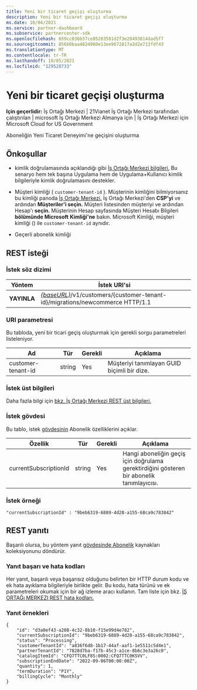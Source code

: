 ```yaml
---
title: Yeni bir ticaret geçişi oluşturma
description: Yeni bir ticaret geçişi oluşturma
ms.date: 10/04/2021
ms.service: partner-dashboard
ms.subservice: partnercenter-sdk
ms.openlocfilehash: 659cc036b37ce85283581d2f3e28493814dad5f7
ms.sourcegitcommit: 856b0baa4824960e13ee9672817a2d2e713fdf43
ms.translationtype: MT
ms.contentlocale: tr-TR
ms.lasthandoff: 10/05/2021
ms.locfileid: "129528733"
---
```

#  <a name="create-a-new-commerce-migration"></a>Yeni bir ticaret geçişi oluşturma

**Için geçerlidir:** İş Ortağı Merkezi | 21Vianet İş Ortağı Merkezi tarafından çalıştırılan | microsoft İş Ortağı Merkezi Almanya için | İş Ortağı Merkezi için Microsoft Cloud for US Government

Aboneliğin Yeni Ticaret Deneyimi'ne geçişini oluşturma

## <a name="prerequisites"></a>Önkoşullar

- kimlik doğrulamasında açıklandığı gibi [İş Ortağı Merkezi bilgileri.](partner-center-authentication.md) Bu senaryo hem tek başına Uygulama hem de Uygulama+Kullanıcı kimlik bilgileriyle kimlik doğrulamasını destekler.

- Müşteri kimliği ( `customer-tenant-id` ). Müşterinin kimliğini bilmiyorsanız bu kimliği panoda [İş Ortağı Merkezi.](https://partner.microsoft.com/dashboard) İş Ortağı Merkezi'den **CSP'yi** ve ardından **Müşteriler'i seçin.** Müşteri listesinden müşteriyi ve ardından Hesap'ı **seçin.** Müşterinin Hesap sayfasında Müşteri Hesabı Bilgileri **bölümünde Microsoft** **Kimliği'ne** bakın. Microsoft Kimliği, müşteri kimliği () ile `customer-tenant-id` aynıdır.

- Geçerli abonelik kimliği

## <a name="rest-request"></a>REST isteği

### <a name="request-syntax"></a>İstek söz dizimi

| Yöntem  | İstek URI'si                                                                                                            |
|---------|------------------------------------------------------------------------------------------------------------------------|
|**YAYINLA** | [*{baseURL}*](partner-center-rest-urls.md)/v1/customers/{customer-tenant-id}/migrations/newcommerce HTTP/1.1           |

### <a name="uri-parameter"></a>URI parametresi

Bu tabloda, yeni bir ticari geçiş oluşturmak için gerekli sorgu parametreleri listeleniyor.

| Ad               | Tür   | Gerekli | Açıklama                                           |
|--------------------|--------|----------|-------------------------------------------------------|
| customer-tenant-id | string | Yes      | Müşteriyi tanımlayan GUID biçimli bir dize. |

### <a name="request-headers"></a>İstek üst bilgileri

Daha fazla bilgi için [bkz. İş Ortağı Merkezi REST üst bilgileri.](headers.md)

### <a name="request-body"></a>İstek gövdesi

Bu tablo, istek [gövdesinin](subscription-resources.md) Abonelik özelliklerini açıklar.

| Özellik              | Tür             | Gerekli        | Açıklama |
|-----------------------|------------------|-----------------|-----------------------------------------------------------------------------------------------------------|
| currentSubscriptionId | string           | Yes             | Hangi aboneliğin geçiş için doğrulama gerektirdiğini gösteren bir abonelik tanımlayıcısı.            |

### <a name="request-example"></a>İstek örneği

```http
"currentSubscriptionId" : "9beb6319-6889-4d28-a155-68ca9c783842"
```

## <a name="rest-response"></a>REST yanıtı

Başarılı olursa, bu yöntem yanıt [gövdesinde Abonelik](subscription-resources.md) kaynakları koleksiyonunu döndürür.

### <a name="response-success-and-error-codes"></a>Yanıt başarı ve hata kodları

Her yanıt, başarılı veya başarısız olduğunu belirten bir HTTP durum kodu ve ek hata ayıklama bilgileriyle birlikte gelir. Bu kodu, hata türünü ve ek parametreleri okumak için bir ağ izleme aracı kullanın. Tam liste için bkz. [İŞ ORTAĞı MERKEZI REST hata kodları.](error-codes.md)

### <a name="response-examples"></a>Yanıt örnekleri

```http
{
    "id": "d3a0ef43-a208-4c32-8b10-f15e99d4e782",
    "currentSubscriptionId": "9beb6319-6889-4d28-a155-68ca9c783842",
    "status": "Processing",
    "customerTenantId": "a836f6d8-1b17-44af-aaf1-1e5511c5d4e1",
    "partnerTenantId": "7828d7ba-f17b-45c3-a1ce-8b6c3e3a26c0",
    "catalogItemId": "CFQ7TTC0LF8S:0002:CFQ7TTC0KSVV",
    "subscriptionEndDate": "2022-09-06T00:00:00Z",
    "quantity": 1,
    "termDuration": "P1Y",
    "billingCycle": "Monthly"
}
```
